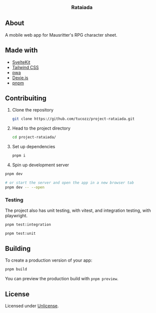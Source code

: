 <div align="center">
  <h3 align="center">Rataiada</h3>
</div>

## About

A mobile web app for Mausritter's RPG character sheet.

## Made with

- [SvelteKit](https://kit.svelte.dev/)
- [Tailwind CSS](https://tailwindcss.com/)
- [pwa](https://developer.mozilla.org/en-US/docs/Web/Progressive_web_apps)
- [Dexie.js](https://dexie.org/)
- [pnpm](https://pnpm.io/)

## Contribuiting

1. Clone the repository

   ```sh
   git clone https://github.com/tucozz/project-rataiada.git
   ```

2. Head to the project directory

   ```sh
   cd project-rataiada/
   ```

3. Set up dependencies

   ```sh
   pnpm i
   ```

4. Spin up development server

```sh
pnpm dev

# or start the server and open the app in a new browser tab
pnpm dev -- --open
```

### Testing

The project also has unit testing, with vitest, and integration testing, with playwright.

```sh
pnpm test:integration

pnpm test:unit
```

## Building

To create a production version of your app:

```sh
pnpm build
```

You can preview the production build with `pnpm preview`.

## License

Licensed under [Unlicense](./LICENSE).
